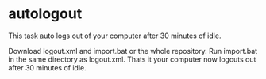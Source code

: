# autologout
This task auto logs out of your computer after 30 minutes of idle.

Download logout.xml and import.bat or the whole repository.
Run import.bat in the same directory as logout.xml.
Thats it your computer now logouts out after 30 minutes of idle.
